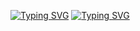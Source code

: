 [![Typing SVG](https://readme-typing-svg.herokuapp.com?color=%2336BCF7&lines=Different+modules+for+Hikka+Ub)](https://git.io/typing-svg)
[![Typing SVG](https://readme-typing-svg.herokuapp.com?color=%2336BCF7&lines=by+dev+nerv.love)](https://git.io/typing-svg)

